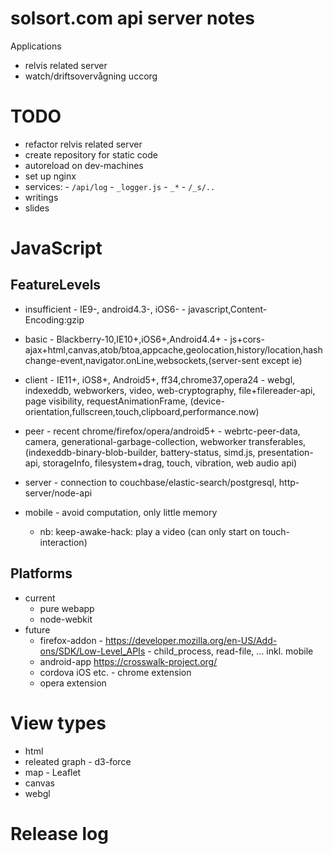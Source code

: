 # solsort.com api server notes

Applications

- relvis related server
- watch/driftsovervågning uccorg

# TODO

- refactor relvis related server
- create repository for static code
- autoreload on dev-machines
- set up nginx
- services: - `/api/log` - `_logger.js` - `_*` - `/_s/..`
- writings
- slides

# JavaScript
## FeatureLevels

- insufficient - IE9-, android4.3-, iOS6- - javascript,Content-Encoding:gzip
- basic - Blackberry-10,IE10+,iOS6+,Android4.4+ - js+cors-ajax+html,canvas,atob/btoa,appcache,geolocation,history/location,hashchange-event,navigator.onLine,websockets,(server-sent except ie)
- client - IE11+, iOS8+, Android5+, ff34,chrome37,opera24 - webgl, indexeddb, webworkers, video, web-cryptography, file+filereader-api, page visibility, requestAnimationFrame, (device-orientation,fullscreen,touch,clipboard,performance.now)
- peer - recent chrome/firefox/opera/android5+ - webrtc-peer-data, camera, generational-garbage-collection, webworker transferables, (indexeddb-binary-blob-builder, battery-status, simd.js, presentation-api, storageInfo, filesystem+drag, touch, vibration, web audio api)
- server - connection to couchbase/elastic-search/postgresql, http-server/node-api

- mobile - avoid computation, only little memory
    - nb: keep-awake-hack: play a video (can only start on touch-interaction)


## Platforms

- current
  - pure webapp
  - node-webkit
- future
  - firefox-addon - https://developer.mozilla.org/en-US/Add-ons/SDK/Low-Level_APIs - child_process, read-file, ... inkl. mobile
  - android-app https://crosswalk-project.org/
  - cordova iOS etc.  - chrome extension
  - opera extension

# View types

- html
- releated graph - d3-force
- map - Leaflet
- canvas
- webgl

# Release log
